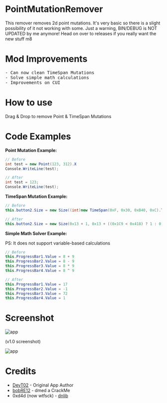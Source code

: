 # PointMutationRemover
This remover removes 2d point mutations. It's very basic so there is a slight possibility of it not working with some. Just a warning, BIN/DEBUG is NOT UPDATED by me anymore! Head on over to releases if you really want the new stuff m8

# Mod Improvements
<pre>
- Can now clean TimeSpan Mutations
- Solve simple math calculations
- Improvements on CUI
</pre>

# How to use
Drag & Drop to remove Point & TimeSpan Mutations

# Code Examples
**Point Mutation Example:**
```csharp
// Before
int test = new Point(123, 312).X
Console.WriteLine(test);

// After
int test = 123;
Console.WriteLine(test);
```

**TimeSpan Mutation Example:**
```csharp
// Before
this.button2.Size = new Size((int)new TimeSpan(0xF, 0x30, 0xB40, 0xC).TotalDays + 1, 0x13 + (((int)new TimeSpan(0x1C5, 0x30, 0xB40, 0xC).TotalDays < 0x418) ? 1 : 0));

// After
this.button2.Size = new Size(0x13 + 1, 0x13 + ((0x1C9 < 0x418) ? 1 : 0));
```

**Simple Math Solver Example:**

PS: It does not support variable-based calculations
```csharp
// Before
this.ProgressBar1.Value = 8 + 9
this.ProgressBar2.Value = 8 - 9
this.ProgressBar3.Value = 8 * 9
this.ProgressBar4.Value = 8 ^ 9

// After
this.ProgressBar1.Value = 17
this.ProgressBar2.Value = -1
this.ProgressBar3.Value = 72
this.ProgressBar4.Value = 1
```

# Screenshot
![app](https://i.imgur.com/1CnH9MV.png)

(v1.0 screenshot)

![app](https://i.imgur.com/8PIdh3O.png)

# Credits
- <a href="https://github.com/DevT02">DevT02</a> - Original App Author
- <a href="https://github.com/bobRE12">bobRE12</a> - dmed a CrackMe
- 0xd4d (now wtfsck) - <a href="https://github.com/0xd4d/dnlib">dnlib</a>
